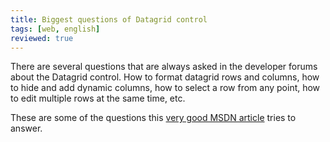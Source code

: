 ```yaml
---
title: Biggest questions of Datagrid control
tags: [web, english]
reviewed: true
---
```

There are several questions that are always asked in the developer forums about the Datagrid control. How to format datagrid rows and columns, how to hide and add dynamic columns, how to select a row from any point, how to edit multiple rows at the same time, etc. 

These are some of the questions this [very good MSDN article](http://web.archive.org/web/20040905014530/http://www.microsoft.com/spanish/msdn/articulos/archivo/040402/voices/vbtchtopquestionsaboutaspnetdatagridservercontrol.asp) tries to answer.

